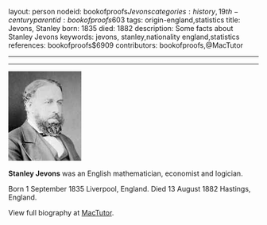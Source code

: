 layout: person
nodeid: bookofproofs$Jevons
categories: history,19th-century
parentid: bookofproofs$603
tags: origin-england,statistics
title: Jevons, Stanley
born: 1835
died: 1882
description: Some facts about Stanley Jevons
keywords: jevons, stanley,nationality england,statistics
references: bookofproofs$6909
contributors: bookofproofs,@MacTutor

---


---

![Jevons.jpg](https://github.com/bookofproofs/bookofproofs.github.io/blob/main/_sources/_assets/images/portraits/Jevons.jpg?raw=true)

**Stanley Jevons** was an English mathematician, economist and logician.

Born 1 September 1835 Liverpool, England. Died 13 August 1882 Hastings, England.


View full biography at [MacTutor](https://mathshistory.st-andrews.ac.uk/Biographies/Jevons/).